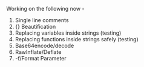 Working on the following now -
1. Single line comments
2. {} Beautification
3. Replacing variables inside strings (testing)
4. Replacing functions inside strings safely (testing)
5. Base64encode/decode
6. RawInflate/Deflate
7. -f/Format Parameter
